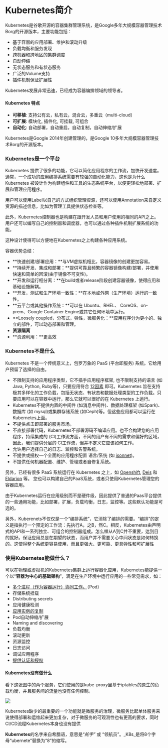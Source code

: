 # Kubernetes简介

Kubernetes是谷歌开源的容器集群管理系统，是Google多年大规模容器管理技术Borg的开源版本，主要功能包括：

* 基于容器的应用部署、维护和滚动升级
* 负载均衡和服务发现
* 跨机器和跨地区的集群调度
* 自动伸缩
* 无状态服务和有状态服务
* 广泛的Volume支持
* 插件机制保证扩展性

Kubernetes发展非常迅速，已经成为容器编排领域的领导者。

#### Kubernetes 特点 <a id="kubernetes-is"></a>

* **可移植**: 支持公有云，私有云，混合云，多重云（multi-cloud）
* **可扩展**: 模块化, 插件化, 可挂载, 可组合
* **自动化**: 自动部署，自动重启，自动复制，自动伸缩/扩展

Kubernetes是Google 2014年创建管理的，是Google 10多年大规模容器管理技术Borg的开源版本。

### Kubernetes是一个平台 <a id="kubernetes&#x662F;&#x4E00;&#x4E2A;&#x5E73;&#x53F0;"></a>

Kubernetes 提供了很多的功能，它可以简化应用程序的工作流，加快开发速度。通常，一个成功的应用编排系统需要有较强的自动化能力，这也是为什么 Kubernetes 被设计作为构建组件和工具的生态系统平台，以便更轻松地部署、扩展和管理应用程序。

用户可以使用Label以自己的方式组织管理资源，还可以使用Annotation来自定义资源的描述信息，比如为管理工具提供状态检查等。

此外，Kubernetes控制器也是构建在跟开发人员和用户使用的相同的API之上。用户还可以编写自己的控制器和调度器，也可以通过各种插件机制扩展系统的功能。

这种设计使得可以方便地在Kubernetes之上构建各种应用系统。

容器优势总结：

* **快速创建/部署应用：**与VM虚拟机相比，容器镜像的创建更加容易。
* **持续开发、集成和部署：**提供可靠且频繁的容器镜像构建/部署，并使用快速和简单的回滚\(由于镜像不可变性\)。
* **开发和运行相分离：**在build或者release阶段创建容器镜像，使得应用和基础设施解耦。
* **开发，测试和生产环境一致性：**在本地或外网（生产环境）运行的一致性。
* **云平台或其他操作系统：**可以在 Ubuntu、RHEL、 CoreOS、on-prem、Google Container Engine或其它任何环境中运行。
* **Loosely coupled，分布式，弹性，微服务化：**应用程序分为更小的、独立的部件，可以动态部署和管理。
* **资源隔离**
* **资源利用：**更高效

### Kubernetes不是什么 <a id="kubernetes&#x4E0D;&#x662F;&#x4EC0;&#x4E48;"></a>

Kubernetes 不是一个传统意义上，包罗万象的 PaaS \(平台即服务\) 系统。它给用户预留了选择的自由。

* 不限制支持的应用程序类型，它不插手应用程序框架, 也不限制支持的语言 \(如Java, Python, Ruby等\)，只要应用符合 [12因素](http://12factor.net/) 即可。Kubernetes 旨在支持极其多样化的工作负载，包括无状态、有状态和数据处理类型的工作负载。只要应用可以在容器中运行，那么它就可以很好的在 Kubernetes 上运行。
* Kubernetes不提供内置的中间件 \(如消息中间件\)、数据处理框架 \(如Spark\)、数据库 \(如 mysql\)或集群存储系统 \(如Ceph\)等。但这些应用都可以运行在Kubernetes上面。
* 不提供点击即部署的服务市场。
* 不直接部署代码，Kubernetes不部署源码不编译应用。也不会构建您的应用程序，持续集成的 \(CI\)工作流方面，不同的用户有不同的需求和偏好的区域，因此，我们提供分层的 CI工作流，但并不定义它应该如何工作。
* 允许用户选择自己的日志、监控和告警系统。
* 不提供或授权一个全面的应用程序配置 语言/系统 \(如 [jsonnet](https://github.com/google/jsonnet)\)。
* 不提供任何机器配置、维护、管理或者自修复系统。

另外，已经有很多 PaaS 系统运行在 Kubernetes 之上，如 [Openshift](https://github.com/openshift/origin), [Deis](http://deis.io/) 和 [Eldarion](http://eldarion.cloud/) 等。 您也可以构建自己的PaaS系统，或者只使用Kubernetes管理您的容器应用。

由于Kubernetes运行在应用级别而不是硬件级，因此提供了普通的Paas平台提供的一些通用功能，比如部署，扩展，负载均衡，日志，监控等。这些默认功能是可选的。

另外，Kuberenets不仅仅是一个“编排系统”，它消除了编排的需要。“编排”的定义是指执行一个预定的工作流：先执行A，之B，然C。相反，Kubernetes由声明式的API和一系列独立、可组合的控制器组成。怎么样从A到C并不重要，达到目的就好。保证应用总是在期望的状态，而用户并不需要关心中间状态是如何转换的。这使得整个系统更容易使用，而且更强大、更可靠、更具弹性和可扩展性

### 使用Kubernetes能做什么？

可以在物理或虚拟机的Kubernetes集群上运行容器化应用，Kubernetes能提供一个以“**容器为中心的基础架构**”，满足在生产环境中运行应用的一些常见需求，如：

* [多个进程（作为容器运行）协同工作。](http://docs.kubernetes.org.cn/312.html)（Pod）
* 存储系统挂载
* Distributing secrets
* 应用健康检测
* [应用实例的复制](http://docs.kubernetes.org.cn/314.html)
* Pod自动伸缩/扩展
* Naming and discovering
* 负载均衡
* 滚动更新
* 资源监控
* 日志访问
* 调试应用程序
* [提供认证和授权](http://docs.kubernetes.org.cn/51.html)

#### Kubernetes没有做什么 <a id="kubernetes&#x6CA1;&#x6709;&#x505A;&#x4EC0;&#x4E48;"></a>

看下这张图中的两个服务，它们使用的是kube-proxy里基于iptables的原生的负载均衡，并且服务间的流量也没有任何控制。

![](https://ws1.sinaimg.cn/large/00704eQkgy1frr5dsurx6j320i140tpf.jpg)

Kubernetes缺少的最重要的一个功能就是微服务的治理，微服务比起单体服务来说使得部署和运维起来更加复杂，对于微服务的可观测性也有更高的要求，同时CI/CD流程Kubernetes本身也没有提供

**Kubernetes**的名字来自希腊语，意思是“_舵手”_ 或 “领航员”。_K8s_是将8个字母“ubernete”替换为“8”的缩写。

